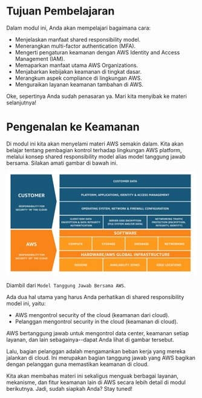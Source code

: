 # Tujuan Pembelajaran
Dalam modul ini, Anda akan mempelajari bagaimana cara:

  - Menjelaskan manfaat shared responsibility model.
  - Menerangkan multi-factor authentication (MFA).
  - Mengerti pengaturan keamanan dengan AWS Identity and Access Management (IAM).
  - Memaparkan manfaat utama AWS Organizations.
  - Menjabarkan kebijakan keamanan di tingkat dasar.
  - Merangkum aspek compliance di lingkungan AWS.
  - Menguraikan layanan keamanan tambahan di AWS.

Oke, sepertinya Anda sudah penasaran ya. Mari kita menyibak ke materi selanjutnya!

# Pengenalan ke Keamanan
Di modul ini kita akan menyelami materi AWS semakin dalam. Kita akan belajar tentang pembagian kontrol terhadap lingkungan AWS platform, melalui konsep shared responsibility model alias model tanggung jawab bersama. Silakan amati gambar di bawah ini.

<img src="img/keamanan.jpeg">

Diambil dari `Model Tanggung Jawab Bersama AWS`.

Ada dua hal utama yang harus Anda perhatikan di shared responsibility model ini, yaitu:

  - AWS mengontrol security of the cloud (keamanan dari cloud).
  - Pelanggan mengontrol security in the cloud (keamanan di cloud).
  
AWS bertanggung jawab untuk mengontrol data center, keamanan setiap layanan, dan lain sebagainya--dapat Anda lihat di gambar tersebut.

Lalu, bagian pelanggan adalah mengamankan beban kerja yang mereka jalankan di cloud. Ini merupakan bagian tanggung jawab yang AWS bagikan dengan pelanggan guna memastikan keamanan di cloud. 

Kita akan membahas materi ini sekaligus menguak berbagai layanan, mekanisme, dan fitur keamanan lain di AWS secara lebih detail di modul berikutnya. Jadi, sudah siapkah Anda? Stay tuned!